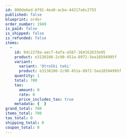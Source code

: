 ```yaml
---
id: 000de6ed-6f91-4ea0-acbe-44217a6c2755
published: false
blueprint: order
order_number: 1949
is_paid: false
is_shipped: false
is_refunded: false
items:
  -
    id: 9dc2278a-aec7-4afa-a587-164162633e95
    product: e3138106-2c90-451a-8972-5ea18594995f
    variant:
      variant: 'Otroški teki'
      product: e3138106-2c90-451a-8972-5ea18594995f
    quantity: 1
    total: 700
    tax:
      amount: 0
      rate: 0
      price_includes_tax: true
    metadata: {  }
grand_total: 700
items_total: 700
tax_total: 0
shipping_total: 0
coupon_total: 0
---
```

